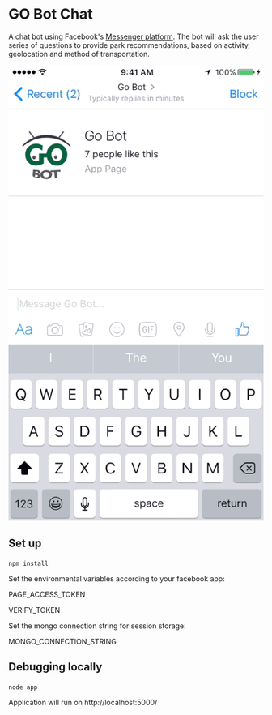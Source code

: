 # GO Bot Chat 

A chat bot using Facebook's [Messenger platform](https://messengerplatform.fb.com/).  The bot will ask the user series of questions to provide park recommendations, based on activity, geolocation and method of transportation.

![gobot](/gobot.gif)
## Set up

` npm install `

Set the environmental variables according to your facebook app:

PAGE_ACCESS_TOKEN

VERIFY_TOKEN

Set the mongo connection string for session storage:

MONGO_CONNECTION_STRING

## Debugging locally

`node app`

Application will run on http://localhost:5000/
